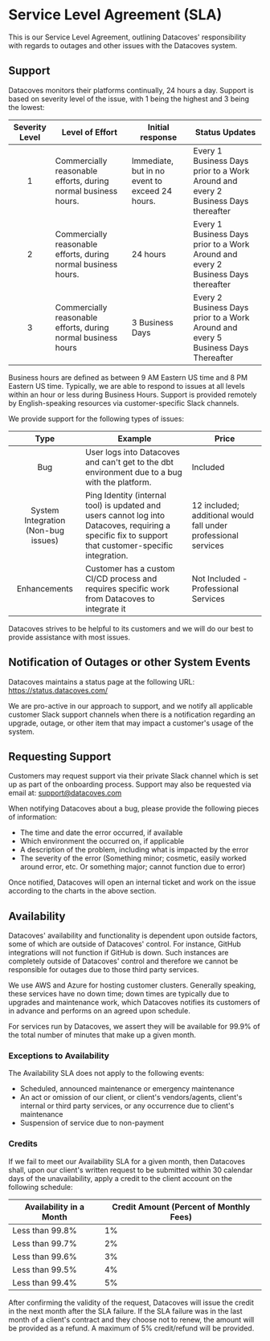 # Service Level Agreement (SLA)

This is our Service Level Agreement, outlining Datacoves' responsibility with regards to outages and other issues with the Datacoves system.

## Support

Datacoves monitors their platforms continually, 24 hours a day.  Support is based on severity level of the issue, with 1 being the highest and 3 being the lowest:

| Severity Level | Level of Effort | Initial response | Status Updates |
| :--------------: | --------------- | ---------------- | -------------- |
| 1 | Commercially reasonable efforts, during normal business hours. | Immediate, but in no event to exceed 24 hours. | Every 1 Business Days prior to a Work Around and every 2 Business Days thereafter |
| 2 | Commercially reasonable efforts, during normal business hours. | 24 hours | Every 1 Business Days prior to a Work Around and every 2 Business Days thereafter |
| 3 | Commercially reasonable efforts, during normal business hours | 3 Business Days | Every 2 Business Days prior to a Work Around and every 5 Business Days Thereafter |

Business hours are defined as between 9 AM Eastern US time and 8 PM Eastern US time.  Typically, we are able to respond to issues at all levels within an hour or less during Business Hours.  Support is provided remotely by English-speaking resources via customer-specific Slack channels.

We provide support for the following types of issues:

| Type | Example | Price |
| :--: | ------- | ----- |
| Bug | User logs into Datacoves and can't get to the dbt environment due to a bug with the platform. | Included |
| System Integration (Non-bug issues) | Ping Identity (internal tool) is updated and users cannot log into Datacoves, requiring a specific fix to support that customer-specific integration. | 12 included; additional would fall under professional services |
| Enhancements | Customer has a custom CI/CD process and requires specific work from Datacoves to integrate it | Not Included - Professional Services |

Datacoves strives to be helpful to its customers and we will do our best to provide assistance with most issues.

## Notification of Outages or other System Events

Datacoves maintains a status page at the following URL: https://status.datacoves.com/

We are pro-active in our approach to support, and we notify all applicable customer Slack support channels when there is a notification regarding an upgrade, outage, or other item that may impact a customer's usage of the system.

## Requesting Support

Customers may request support via their private Slack channel which is set up as part of the onboarding process.  Support may also be requested via email at: support@datacoves.com

When notifying Datacoves about a bug, please provide the following pieces of information:

 * The time and date the error occurred, if available
 * Which environment the occurred on, if applicable
 * A description of the problem, including what is impacted by the error
 * The severity of the error (Something minor; cosmetic, easily worked around error, etc.  Or something major; cannot function due to error)

Once notified, Datacoves will open an internal ticket and work on the issue according to the charts in the above section.

## Availability

Datacoves' availability and functionality is dependent upon outside factors, some of which are outside of Datacoves' control.  For instance, GitHub integrations will not function if GitHub is down.  Such instances are completely outside of Datacoves' control and therefore we cannot be responsible for outages due to those third party services.

We use AWS and Azure for hosting customer clusters.  Generally speaking, these services have no down time; down times are typically due to upgrades and maintenance work, which Datacoves notifies its customers of in advance and performs on an agreed upon schedule.

For services run by Datacoves, we assert they will be available for 99.9% of the total number of minutes that make up a given month.

### Exceptions to Availability

The Availability SLA does not apply to the following events:

 * Scheduled, announced maintenance or emergency maintenance
 * An act or omission of our client, or client's vendors/agents, client's internal or third party services, or any occurrence due to client's maintenance
 * Suspension of service due to non-payment

### Credits

If we fail to meet our Availability SLA for a given month, then Datacoves shall, upon our client's written request to be submitted within 30 calendar days of the unavailability, apply a credit to the client account on the following schedule:

| Availability in a Month | Credit Amount (Percent of Monthly Fees) |
| ----------------------- | --------------------------------------- |
| Less than 99.8%         | 1% |
| Less than 99.7%         | 2% |
| Less than 99.6%         | 3% |
| Less than 99.5%         | 4% |
| Less than 99.4%         | 5% |

After confirming the validity of the request, Datacoves will issue the credit in the next month after the SLA failure.  If the SLA failure was in the last month of a client's contract and they choose not to renew, the amount will be provided as a refund.  A maximum of 5% credit/refund will be provided.

